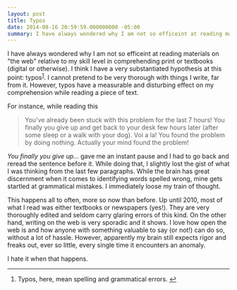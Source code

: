 ```yaml
---
layout: post
title: Typos
date: 2014-08-16 20:59:59.000000000 -05:00
summary: I have always wondered why I am not so efficeint at reading materials on "the web" relative to my skill level in comprehending print or textbooks. I think I have a very substantiated hypothesis at this point.
---
```

<p>I have always wondered why I am not so efficeint at reading materials on "the web" relative to my skill level in comprehending print or textbooks (digital or otherwise). I think I have a very substantiated hypothesis at this point: typos<sup id="fnref-786:fn-1"><a href="#fn-786:fn-1" rel="footnote">1</a></sup>. I cannot pretend to be very thorough with things I write, far from it. However, typos have a measurable and disturbing effect on my comprehension while reading a piece of text.</p>

<p>For instance, while reading this</p>

<blockquote>
  <p>You’ve already been stuck with this problem for the last 7 hours! You finally you give up and get back to your desk few hours later (after some sleep or a walk with your dog). Voi a la! You found the problem by doing nothing. Actually your mind found the problem!</p>
</blockquote>

<p><em>You finally you give up...</em> gave me an instant pause and I had to go back and reread the sentence before it. While doing that, I slightly lost the gist of what I was thinking from the last few  paragraphs. While the brain has great discernment when it comes to identifying words spelled wrong, mine gets startled at grammatical mistakes. I immediately loose my train of thought.</p>

<p>This happens all to often, more so now than before. Up until 2010, most of what I read was either textbooks or newspapers (yes!). They are very thoroughly edited and seldom carry glaring errors of this kind. On the other hand, writing on the web is very sporadic and it shows. I love how open the web is and how anyone with something valuable to say (or not!) can do so, without a lot of hassle. However, apparently my brain still expects rigor and freaks out, ever so little, every single time it encounters an anomaly.</p>

<p>I hate it when that happens.</p>

<div class="footnotes">
<hr />
<ol>

<li id="fn-786:fn-1">
<p>Typos, here, mean spelling and grammatical errors.&#160;<a href="#fnref-786:fn-1" rev="footnote">&#8617;</a></p>
</li>

</ol>
</div>
